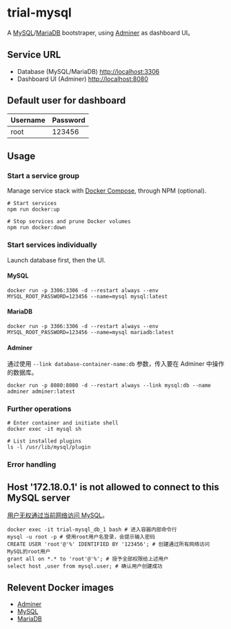 # trial-mysql

A [MySQL](https://dev.mysql.com/doc/)/[MariaDB](https://mariadb.org/documentation/) bootstraper, using [Adminer](https://www.adminer.org/) as dashboard UI。

## Service URL

- Database (MySQL/MariaDB) [http://localhost:3306](http://localhost:3306)
- Dashboard UI (Adminer) [http://localhost:8080](http://localhost:8080)

## Default user for dashboard

| Username | Password |
| -------- | -------- |
| root     | 123456   |

## Usage

### Start a service group

Manage service stack with [Docker Compose](https://docs.docker.com/compose/), through NPM (optional).

```shell
# Start services
npm run docker:up

# Stop services and prune Docker volumes
npm run docker:down
```

### Start services individually

Launch database first, then the UI.

#### MySQL

```shell
docker run -p 3306:3306 -d --restart always --env MYSQL_ROOT_PASSWORD=123456 --name=mysql mysql:latest
```

#### MariaDB

```shell
docker run -p 3306:3306 -d --restart always --env MYSQL_ROOT_PASSWORD=123456 --name=mysql mariadb:latest
```

#### Adminer

通过使用 `--link database-container-name:db` 参数，传入要在 Adminer 中操作的数据库。

```shell
docker run -p 8080:8080 -d --restart always --link mysql:db --name adminer adminer:latest
```

### Further operations

```shell
# Enter container and initiate shell
docker exec -it mysql sh

# List installed plugins
ls -l /usr/lib/mysql/plugin
```

### Error handling

## Host '172.18.0.1' is not allowed to connect to this MySQL server

[用户无权通过当前网络访问 MySQL](https://github.com/docker-library/mysql/issues/275)。

```
docker exec -it trial-mysql_db_1 bash # 进入容器内部命令行
mysql -u root -p # 使用root用户名登录，会提示输入密码
CREATE USER 'root'@'%' IDENTIFIED BY '123456'; # 创建通过所有网络访问MySQL的root用户
grant all on *.* to 'root'@'%'; # 授予全部权限给上述用户
select host ,user from mysql.user; # 确认用户创建成功
```

## Relevent Docker images

- [Adminer](https://hub.docker.com/_/adminer)
- [MySQL](https://hub.docker.com/_/mysql)
- [MariaDB](https://hub.docker.com/_/mariadb)
